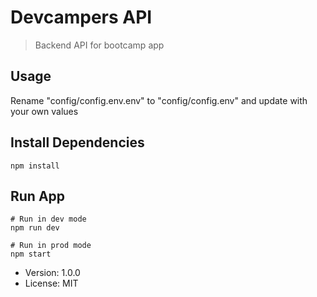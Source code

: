 # Devcampers API

> Backend API for bootcamp app

## Usage

Rename "config/config.env.env" to "config/config.env" and update with your own values

## Install Dependencies

```
npm install
```

## Run App

```
# Run in dev mode
npm run dev

# Run in prod mode
npm start
```

- Version: 1.0.0
- License: MIT
